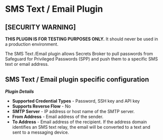 # SMS Text / Email Plugin

## [SECURITY WARNING] ##

**THIS PLUGIN IS FOR TESTING PURPOSES ONLY.** It should never be used in a production environment.

The SMS Text /Email plugin allows Secrets Broker to pull passwords from Safeguard for Privileged Passwords (SPP) and push them to a specific SMS text or email address.

## SMS Text / Email plugin specific configuration

***Plugin Details***

* **Supported Credential Types** - Password, SSH key and API key
* **Supports Reverse Flow** - No
* **SMTP Server** - IP address or host name of the SMTP server.
* **From Address** - Email address of the sender.
* **To Address** - Email address of the recipient. If the address domain identifies an SMS text relay, the email will be converted to a text and sent to a messaging device.
